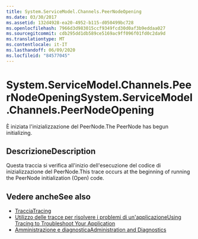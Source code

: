 ```yaml
---
title: System.ServiceModel.Channels.PeerNodeOpening
ms.date: 03/30/2017
ms.assetid: 132d4928-ea20-4952-b115-d050499bc728
ms.openlocfilehash: 7966d3d983015ccf9349fcd30d0af3b9eddaa027
ms.sourcegitcommit: cdb295dd1db589ce5169ac9ff096f01fd0c2da9d
ms.translationtype: MT
ms.contentlocale: it-IT
ms.lasthandoff: 06/09/2020
ms.locfileid: "84577045"
---
```

# <a name="systemservicemodelchannelspeernodeopening"></a><span data-ttu-id="b2d76-102">System.ServiceModel.Channels.PeerNodeOpening</span><span class="sxs-lookup"><span data-stu-id="b2d76-102">System.ServiceModel.Channels.PeerNodeOpening</span></span>
<span data-ttu-id="b2d76-103">È iniziata l'inizializzazione del PeerNode.</span><span class="sxs-lookup"><span data-stu-id="b2d76-103">The PeerNode has begun initializing.</span></span>  
  
## <a name="description"></a><span data-ttu-id="b2d76-104">Descrizione</span><span class="sxs-lookup"><span data-stu-id="b2d76-104">Description</span></span>  
 <span data-ttu-id="b2d76-105">Questa traccia si verifica all'inizio dell'esecuzione del codice di inizializzazione del PeerNode.</span><span class="sxs-lookup"><span data-stu-id="b2d76-105">This trace occurs at the beginning of running the PeerNode initialization (Open) code.</span></span>  
  
## <a name="see-also"></a><span data-ttu-id="b2d76-106">Vedere anche</span><span class="sxs-lookup"><span data-stu-id="b2d76-106">See also</span></span>

- [<span data-ttu-id="b2d76-107">Traccia</span><span class="sxs-lookup"><span data-stu-id="b2d76-107">Tracing</span></span>](index.md)
- [<span data-ttu-id="b2d76-108">Utilizzo delle tracce per risolvere i problemi di un'applicazione</span><span class="sxs-lookup"><span data-stu-id="b2d76-108">Using Tracing to Troubleshoot Your Application</span></span>](using-tracing-to-troubleshoot-your-application.md)
- [<span data-ttu-id="b2d76-109">Amministrazione e diagnostica</span><span class="sxs-lookup"><span data-stu-id="b2d76-109">Administration and Diagnostics</span></span>](../index.md)
